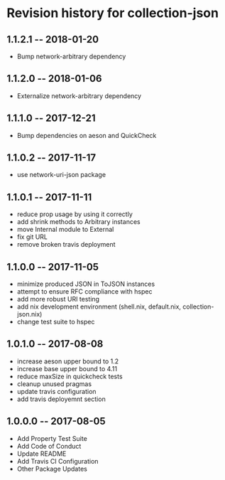 # Revision history for collection-json

## 1.1.2.1  -- 2018-01-20

* Bump network-arbitrary dependency

## 1.1.2.0  -- 2018-01-06

* Externalize network-arbitrary dependency

## 1.1.1.0  -- 2017-12-21

* Bump dependencies on aeson and QuickCheck

## 1.1.0.2  -- 2017-11-17

* use network-uri-json package

## 1.1.0.1  -- 2017-11-11

* reduce prop usage by using it correctly
* add shrink methods to Arbitrary instances
* move Internal module to External
* fix git URL
* remove broken travis deployment

## 1.1.0.0  -- 2017-11-05

* minimize produced JSON in ToJSON instances
* attempt to ensure RFC compliance with hspec
* add more robust URI testing
* add nix development environment (shell.nix, default.nix, collection-json.nix)
* change test suite to hspec

## 1.0.1.0  -- 2017-08-08

* increase aeson upper bound to 1.2
* increase base upper bound to 4.11
* reduce maxSize in quickcheck tests
* cleanup unused pragmas
* update travis configuration
* add travis deployemnt section

## 1.0.0.0  -- 2017-08-05

* Add Property Test Suite
* Add Code of Conduct
* Update README
* Add Travis CI Configuration
* Other Package Updates
